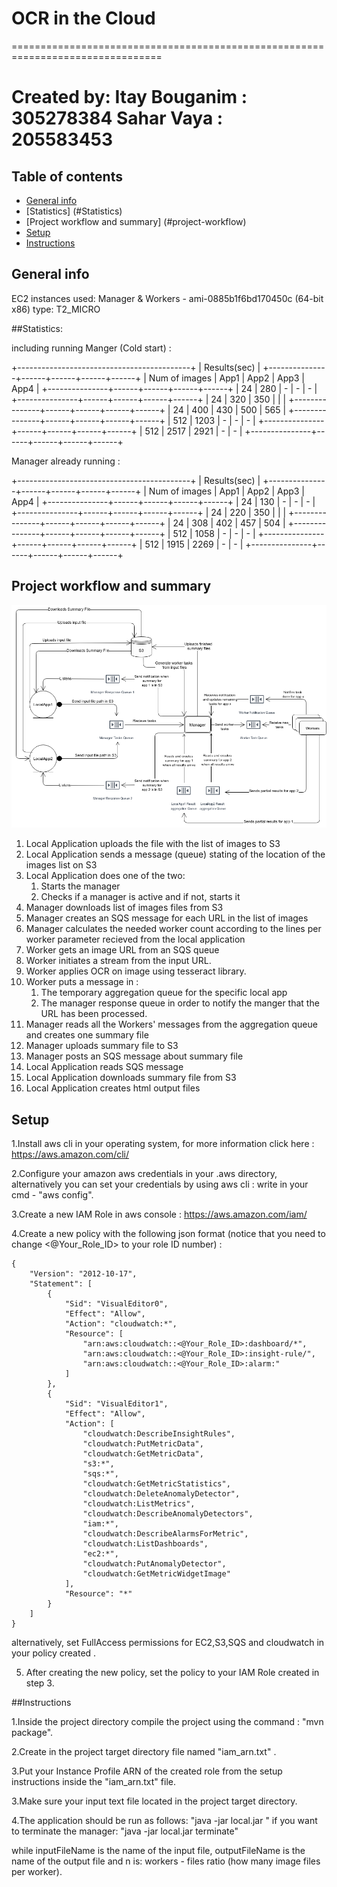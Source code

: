 # OCR in the Cloud

================================================================================

Created by:
	Itay Bouganim : 305278384
	Sahar Vaya : 205583453
================================================================================

## Table of contents
* [General info](#general-info)
* [Statistics] (#Statistics)
* [Project workflow and summary] (#project-workflow)
* [Setup](#setup)
* [Instructions](#Instructions)

## General info

EC2 instances used:
Manager & Workers - ami-0885b1f6bd170450c (64-bit x86) type: T2_MICRO

##Statistics:

including running Manger (Cold start) :

+-------------------------------------------+
|                Results(sec)               |
+---------------+------+------+------+------+
| Num of images | App1 | App2 | App3 | App4 |
+---------------+------+------+------+------+
|       24      |  280 |   -  |   -  |   -  |
+---------------+------+------+------+------+
|       24      |  320 |  350 |      |      |
+---------------+------+------+------+------+
|       24      |  400 |  430 |  500 |  565 |
+---------------+------+------+------+------+
|      512      | 1203 |   -  |   -  |   -  |
+---------------+------+------+------+------+
|      512      | 2517 | 2921 |   -  |   -  |
+---------------+------+------+------+------+

Manager already running : 

+-------------------------------------------+
|                Results(sec)               |
+---------------+------+------+------+------+
| Num of images | App1 | App2 | App3 | App4 |
+---------------+------+------+------+------+
|       24      |  130 |   -  |   -  |   -  |
+---------------+------+------+------+------+
|       24      |  220 |  350 |      |      |
+---------------+------+------+------+------+
|       24      |  308 |  402 |  457 |  504 |
+---------------+------+------+------+------+
|      512      | 1058 |   -  |   -  |   -  |
+---------------+------+------+------+------+
|      512      | 1915 | 2269 |   -  |   -  |
+---------------+------+------+------+------+



## Project workflow and summary

![Project workflow diagram](https://github.com/itaybou/AWS-Cloud-OCR-Parser-Java/blob/main/design.png)

1. Local Application uploads the file with the list of images to S3
1. Local Application sends a message (queue) stating of the location of the images list on S3
1. Local Application does one of the two:
	1. Starts the manager
	1. Checks if a manager is active and if not, starts it
1. Manager downloads list of images files from S3
1. Manager creates an SQS message for each URL in the list of images
1. Manager calculates the needed worker count according to the lines per worker
parameter recieved from the local application
1. Worker gets an image URL from an SQS queue
1. Worker initiates a stream from the input URL.
1. Worker applies OCR on image using tesseract library.
1. Worker puts a message in :
	1. The temporary aggregation queue for the specific local app 
	1. The manager response queue in order to notify the manger that the URL has been processed.
1. Manager reads all the Workers' messages from the aggregation queue and creates one summary file
1. Manager uploads summary file to S3
1. Manager posts an SQS message about summary file
1. Local Application reads SQS message
1. Local Application downloads summary file from S3
1. Local Application creates html output files

## Setup
1.Install aws cli in your operating system, for more information click here :
https://aws.amazon.com/cli/

2.Configure your amazon aws credentials in your .aws directory, alternatively you can set your credentials by using aws cli : 
write in your cmd - "aws config".

3.Create a new IAM Role in aws console :
https://aws.amazon.com/iam/


4.Create a new policy with the following json format (notice that you need to change <@Your_Role_ID> to your role ID number) :
```
{
    "Version": "2012-10-17",
    "Statement": [
        {
            "Sid": "VisualEditor0",
            "Effect": "Allow",
            "Action": "cloudwatch:*",
            "Resource": [
                "arn:aws:cloudwatch::<@Your_Role_ID>:dashboard/*",
                "arn:aws:cloudwatch::<@Your_Role_ID>:insight-rule/",
                "arn:aws:cloudwatch::<@Your_Role_ID>:alarm:"
            ]
        },
        {
            "Sid": "VisualEditor1",
            "Effect": "Allow",
            "Action": [
                "cloudwatch:DescribeInsightRules",
                "cloudwatch:PutMetricData",
                "cloudwatch:GetMetricData",
                "s3:*",
                "sqs:*",
                "cloudwatch:GetMetricStatistics",
                "cloudwatch:DeleteAnomalyDetector",
                "cloudwatch:ListMetrics",
                "cloudwatch:DescribeAnomalyDetectors",
                "iam:*",
                "cloudwatch:DescribeAlarmsForMetric",
                "cloudwatch:ListDashboards",
                "ec2:*",
                "cloudwatch:PutAnomalyDetector",
                "cloudwatch:GetMetricWidgetImage"
            ],
            "Resource": "*"
        }
    ]
}
```

alternatively, set FullAccess permissions for EC2,S3,SQS and cloudwatch in your policy created .

5. After creating the new policy, set the policy to your IAM Role created in step 3.


##Instructions

1.Inside the project directory compile the project using the command : "mvn package".

2.Create in the project target directory file named "iam_arn.txt" .

3.Put your Instance Profile ARN of the created role from the setup instructions inside the "iam_arn.txt" file.

3.Make sure your input text file located in the project target directory.

4.The application should be run as follows:
	"java -jar local.jar <inputFileName> <outputFileName> <n>"
if you want to terminate the manager:
	"java -jar local.jar <inputFileName> <outputFileName> <n> terminate"

while inputFileName is the name of the input file, outputFileName is the name of the output file and 
n is: workers - files ratio (how many image files per worker).



